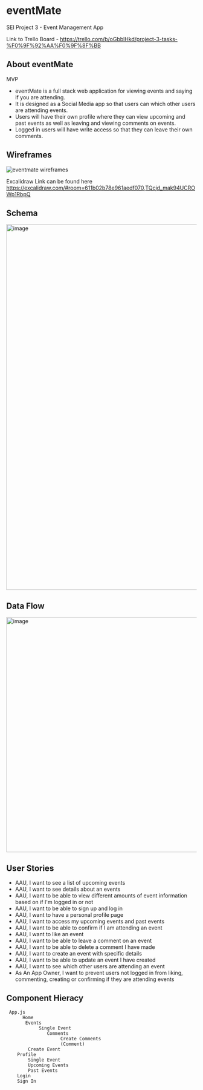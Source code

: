 # eventMate
SEI Project 3 - Event Management App

Link to Trello Board - https://trello.com/b/oGbblHkd/project-3-tasks-%F0%9F%92%AA%F0%9F%8F%BB

## About eventMate
MVP
* eventMate is a full stack web application for viewing events and saying if you are attending.
* It is designed as a Social Media app so that users can which other users are attending events.
* Users will have their own profile where they can view upcoming and past events as well as leaving and viewing comments on events.
* Logged in users will have write access so that they can leave their own comments.

## Wireframes

![eventmate wireframes](https://user-images.githubusercontent.com/126505751/236216986-a70cb335-c768-4601-9244-0be826e333d4.gif)

Excalidraw Link can be found here https://excalidraw.com/#room=611b02b78e961aedf070,TQcjd_mak94UCROWp1RbpQ


## Schema

<img width="966" alt="image" src="https://user-images.githubusercontent.com/126505751/236213798-cffa7b77-30d5-4de9-82c6-eb24754ec794.png">

## Data Flow

<img width="621" alt="image" src="https://user-images.githubusercontent.com/126505751/236214516-01907236-3d78-48b8-9026-0a76c76ba39e.png">

## User Stories

* AAU, I want to see a list of upcoming events
* AAU, I want to see details about an events
* AAU, I want to be able to view different amounts of event information
based on if I'm logged in or not
* AAU, I want to be able to sign up and log in
* AAU, I want to have a personal profile page
* AAU, I want to access my upcoming events and past events
* AAU, I want to be able to confirm if I am attending an event
* AAU, I want to like an event
* AAU, I want to be able to leave a comment on an event
* AAU, I want to be able to delete a comment I have made
* AAU, I want to create an event with specific details
* AAU, I want to be able to update an event I have created
* AAU, I want to see which other users are attending an event
* As An App Owner, I want to prevent users not logged in from 
liking, commenting, creating or confirming if they are attending events

## Component Hieracy
```
 App.js
      Home
       Events
            Single Event
               Comments
                    Create Comments
                    (Comment)
        Create Event
    Profile
        Single Event
        Upcoming Events
        Past Events
    Login
    Sign In
```



